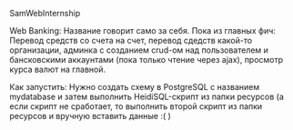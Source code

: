 SamWebInternship

Web Banking:
Название говорит само за себя. Пока из главных фич: Перевод средств со счета на счет, перевод сдедств какой-то организации, админка с созданием crud-ом над пользователем и бансковскими аккаунтами (пока только чтение через ajax), просмотр курса валют на главной.  

Как запустить:
Нужно создать схему в PostgreSQL с названием mydatabase и затем выполнить HeidiSQL-скрипт из папки ресурсов (а если скрипт не сработает, то выполнить второй скрипт из папки ресурсов и вручную вставить данные :( )


